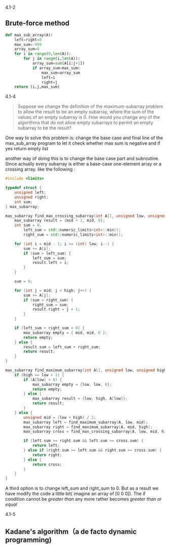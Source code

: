 4.1-2 
## Brute-force method 
```python
def max_sub_array(A):
    left=right=0
    max_sum=-999
    array_sum=0
    for i in range(0,len(A)):
        for j in range(i,len(A)):
            array_sum=sum(A[i:j+1])
            if array_sum>max_sum:
                max_sum=array_sum
                left=i
                right=j
    return (i,j,max_sum)  
```

4.1-4

>Suppose we change the definition of the maximum-subarray problem to allow the result to be an empty subarray, where the sum of the values of an empty subarray is 0. How would you change any of the algorithms that do not allow empty subarrays to permit an empty subarray to be the result?

One way to solve this problem is: change the base case and final line of the max_sub_array program to let it check whether max sum is negative and if yes return empty list 

another way of doing this is to change the base case part and subroutine. Since actually every subarray is either a base-case one-element array or a crossing array.
like the following :
```c++
#include <limits>

typedef struct {
    unsigned left;
    unsigned right;
    int sum;
} max_subarray;

max_subarray find_max_crossing_subarray(int A[], unsigned low, unsigned mid, unsigned high) {
    max_subarray result = {mid + 1, mid, 0};
    int sum = 0,
        left_sum = std::numeric_limits<int>::min();
        right_sum = std::numeric_limits<int>::min();

    for (int i = mid - 1; i >= (int) low; i--) {
        sum += A[i];
        if (sum > left_sum) {
            left_sum = sum;
            result.left = i;
        }
    }

    sum = 0;

    for (int j = mid; j < high; j++) {
        sum += A[j];
        if (sum > right_sum) {
            right_sum = sum;
            result.right = j + 1;
        }
    }

    if (left_sum + right_sum < 0) {
        max_subarray empty = { mid, mid, 0 };
        return empty;
    } else {
        result.sum = left_sum + right_sum;
        return result;
    }
}

max_subarray find_maximum_subarray(int A[], unsigned low, unsigned high) {
    if (high == low + 1) {
        if (A[low] < 0) {
            max_subarray empty = {low, low, 0};
            return empty;
        } else {
            max_subarray result = {low, high, A[low]};
            return result;
        }
    } else {
        unsigned mid = (low + high) / 2;
        max_subarray left = find_maximum_subarray(A, low, mid);
        max_subarray right = find_maximum_subarray(A, mid, high);
        max_subarray cross = find_max_crossing_subarray(A, low, mid, high);

        if (left.sum >= right.sum && left.sum >= cross.sum) {
            return left;
        } else if (right.sum >= left.sum && right.sum >= cross.sum) {
            return right;
        } else {
            return cross;
        }
    }
}
```
A third option is to change left_sum and right_sum to 0. But as a result we have modify the code a little bit( imagine an array of [0 0 0]). The if condition cannot be *greater than* any more rather becomes *greater than or equal*

4.1-5 
## Kadane's algorithm（a de facto dynamic programming) 


